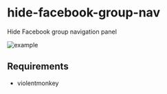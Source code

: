 # hide-facebook-group-nav
Hide Facebook group navigation panel

![example](/example.jpg)

## Requirements
* violentmonkey
